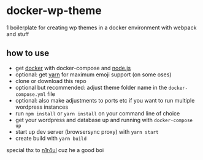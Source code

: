 # docker-wp-theme
1 boilerplate for creating wp themes in a docker environment with webpack and stuff

## how to use
- get [docker](https://docs.docker.com/get-docker/) with docker-compose and [node.js](https://nodejs.org/)
- optional: get [yarn](https://yarnpkg.com/) for maximum emoji support (on some oses)
- clone or download this repo
- optional but recommended: adjust theme folder name in the `docker-compose.yml` file
- optional: also make adjustments to ports etc if you want to run multiple wordpress instances
- run `npm install` or `yarn install` on your command line of choice
- get your wordpress and database up and running with `docker-compose up`
- start up dev server (browsersync proxy) with `yarn start`
- create build with `yarn build`

special thx to [n1r4ul](https://www.github.com/n1ru4l) cuz he a good boi
